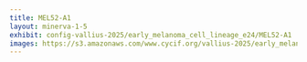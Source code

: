 ```yaml
---
title: MEL52-A1
layout: minerva-1-5
exhibit: config-vallius-2025/early_melanoma_cell_lineage_e24/MEL52-A1
images: https://s3.amazonaws.com/www.cycif.org/vallius-2025/early_melanoma_cell_lineage_e24/MEL52-A1
---
```

